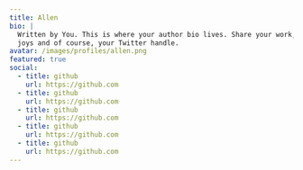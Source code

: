 ```yaml
---
title: Allen
bio: |
  Written by You. This is where your author bio lives. Share your work, your
  joys and of course, your Twitter handle.
avatar: /images/profiles/allen.png
featured: true
social:
  - title: github
    url: https://github.com
  - title: github
    url: https://github.com
  - title: github
    url: https://github.com
  - title: github
    url: https://github.com
  - title: github
    url: https://github.com
---
```

